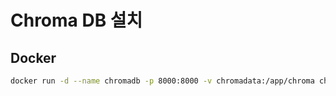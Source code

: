 # Chroma DB 설치
## Docker
```bash
docker run -d --name chromadb -p 8000:8000 -v chromadata:/app/chroma chromadb/chroma
```
